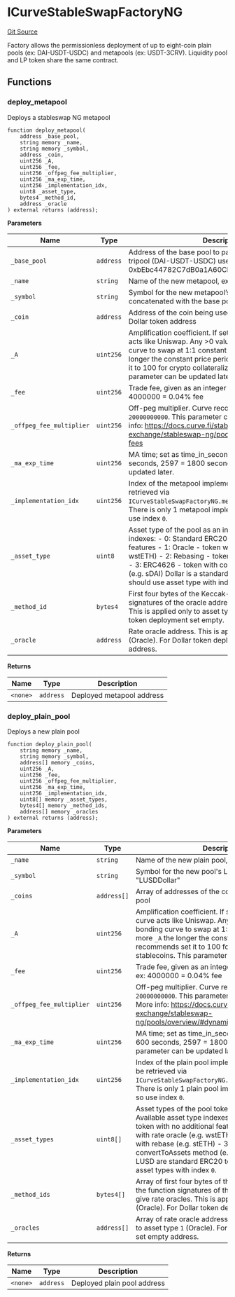 # ICurveStableSwapFactoryNG
[Git Source](https://github.com/ubiquity/ubiquity-dollar/blob/0cae71618450aff584ed3369a18e2ba12900dc6b/src/dollar/interfaces/ICurveStableSwapFactoryNG.sol)

Factory allows the permissionless deployment of up to
eight-coin plain pools (ex: DAI-USDT-USDC) and metapools (ex: USDT-3CRV).
Liquidity pool and LP token share the same contract.


## Functions
### deploy_metapool

Deploys a stableswap NG metapool


```solidity
function deploy_metapool(
    address _base_pool,
    string memory _name,
    string memory _symbol,
    address _coin,
    uint256 _A,
    uint256 _fee,
    uint256 _offpeg_fee_multiplier,
    uint256 _ma_exp_time,
    uint256 _implementation_idx,
    uint8 _asset_type,
    bytes4 _method_id,
    address _oracle
) external returns (address);
```
**Parameters**

|Name|Type|Description|
|----|----|-----------|
|`_base_pool`|`address`|Address of the base pool to pair the token with. For tripool (DAI-USDT-USDC) use its pool address at 0xbEbc44782C7dB0a1A60Cb6fe97d0b483032FF1C7.|
|`_name`|`string`|Name of the new metapool, ex: `Dollar/3CRV`|
|`_symbol`|`string`|Symbol for the new metapool’s LP token - will be concatenated with the base pool symbol, ex: `Dollar3CRV`|
|`_coin`|`address`|Address of the coin being used in the metapool, ex: use Dollar token address|
|`_A`|`uint256`|Amplification coefficient. If set to 0 then bonding curve acts like Uniswap. Any >0 value makes the bonding curve to swap at 1:1 constant price, the more `_A` the longer the constant price period. Curve recommends set it to 100 for crypto collateralizard stablecoins. This parameter can be updated later.|
|`_fee`|`uint256`|Trade fee, given as an integer with 1e10 precision, ex: 4000000 = 0.04% fee|
|`_offpeg_fee_multiplier`|`uint256`|Off-peg multiplier. Curve recommends set it to `20000000000`. This parameter can be updated later. More info: https://docs.curve.fi/stableswap-exchange/stableswap-ng/pools/overview/#dynamic-fees|
|`_ma_exp_time`|`uint256`|MA time; set as time_in_seconds / ln(2), ex: 866 = 600 seconds, 2597 = 1800 seconds. This parameter can be updated later.|
|`_implementation_idx`|`uint256`|Index of the metapool implementation to use. Can be retrieved via `ICurveStableSwapFactoryNG.metapool_implementations()`. There is only 1 metapool implementation right now so use index `0`.|
|`_asset_type`|`uint8`|Asset type of the pool as an integer. Available asset type indexes: - 0: Standard ERC20 token with no additional features - 1: Oracle - token with rate oracle (e.g. wstETH) - 2: Rebasing - token with rebase (e.g. stETH) - 3: ERC4626 - token with convertToAssets method (e.g. sDAI) Dollar is a standard ERC20 token so we should use asset type with index `0`.|
|`_method_id`|`bytes4`|First four bytes of the Keccak-256 hash of the function signatures of the oracle addresses that give rate oracles. This is applied only to asset type `1` (Oracle). For Dollar token deployment set empty.|
|`_oracle`|`address`|Rate oracle address. This is applied only to asset type `1` (Oracle). For Dollar token deployment set empty address.|

**Returns**

|Name|Type|Description|
|----|----|-----------|
|`<none>`|`address`|Deployed metapool address|


### deploy_plain_pool

Deploys a new plain pool


```solidity
function deploy_plain_pool(
    string memory _name,
    string memory _symbol,
    address[] memory _coins,
    uint256 _A,
    uint256 _fee,
    uint256 _offpeg_fee_multiplier,
    uint256 _ma_exp_time,
    uint256 _implementation_idx,
    uint8[] memory _asset_types,
    bytes4[] memory _method_ids,
    address[] memory _oracles
) external returns (address);
```
**Parameters**

|Name|Type|Description|
|----|----|-----------|
|`_name`|`string`|Name of the new plain pool, ex: "LUSD/Dollar"|
|`_symbol`|`string`|Symbol for the new pool's LP token, ex: "LUSDDollar"|
|`_coins`|`address[]`|Array of addresses of the coins being used in the pool|
|`_A`|`uint256`|Amplification coefficient. If set to 0 then bonding curve acts like Uniswap. Any >0 value makes the bonding curve to swap at 1:1 constant price, the more `_A` the longer the constant price period. Curve recommends set it to 100 for crypto collateralizard stablecoins. This parameter can be updated later.|
|`_fee`|`uint256`|Trade fee, given as an integer with 1e10 precision, ex: 4000000 = 0.04% fee|
|`_offpeg_fee_multiplier`|`uint256`|Off-peg multiplier. Curve recommends set it to `20000000000`. This parameter can be updated later. More info: https://docs.curve.fi/stableswap-exchange/stableswap-ng/pools/overview/#dynamic-fees|
|`_ma_exp_time`|`uint256`|MA time; set as time_in_seconds / ln(2), ex: 866 = 600 seconds, 2597 = 1800 seconds. This parameter can be updated later.|
|`_implementation_idx`|`uint256`|Index of the plain pool implementation to use. Can be retrieved via `ICurveStableSwapFactoryNG.pool_implementations()`. There is only 1 plain pool implementation right now so use index `0`.|
|`_asset_types`|`uint8[]`|Asset types of the pool tokens as an integer. Available asset type indexes: - 0: Standard ERC20 token with no additional features - 1: Oracle - token with rate oracle (e.g. wstETH) - 2: Rebasing - token with rebase (e.g. stETH) - 3: ERC4626 - token with convertToAssets method (e.g. sDAI) Both Dollar and LUSD are standard ERC20 tokens so we should use asset types with index `0`.|
|`_method_ids`|`bytes4[]`|Array of first four bytes of the Keccak-256 hash of the function signatures of the oracle addresses that give rate oracles. This is applied only to asset type `1` (Oracle). For Dollar token deployment set empty.|
|`_oracles`|`address[]`|Array of rate oracle addresses. This is applied only to asset type `1` (Oracle). For Dollar token deployment set empty address.|

**Returns**

|Name|Type|Description|
|----|----|-----------|
|`<none>`|`address`|Deployed plain pool address|


